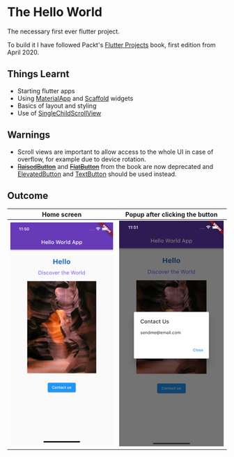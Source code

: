 # The Hello World

The necessary first ever flutter project. 

To build it I have followed Packt's [Flutter Projects](https://www.packtpub.com/product/flutter-projects/9781838647773) book, first edition from April 2020. 

## Things Learnt

* Starting flutter apps
* Using [MaterialApp](https://api.flutter.dev/flutter/material/MaterialApp-class.html) and [Scaffold](https://api.flutter.dev/flutter/material/Scaffold-class.html) widgets
* Basics of layout and styling
* Use of [SingleChildScrollView](https://api.flutter.dev/flutter/widgets/SingleChildScrollView-class.html)

## Warnings
* Scroll views are important to allow access to the whole UI in case of overflow, for example due to device rotation.
* [~~RaisedButton~~](https://api.flutter.dev/flutter/material/RaisedButton-class.html) and [~~FlatButton~~](https://api.flutter.dev/flutter/material/FlatButton-class.html) from the book are now deprecated and [ElevatedButton](https://api.flutter.dev/flutter/material/ElevatedButton-class.html) and [TextButton](https://api.flutter.dev/flutter/material/TextButton-class.html) should be used instead. 

## Outcome

Home screen | Popup after clicking the button 
--- | ---
![](./images/screen-1.png) | ![](./images/screen-2.png)
